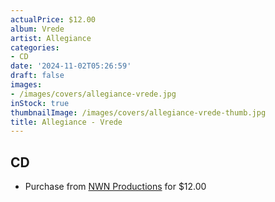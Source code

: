 ```yaml
---
actualPrice: $12.00
album: Vrede
artist: Allegiance
categories:
- CD
date: '2024-11-02T05:26:59'
draft: false
images:
- /images/covers/allegiance-vrede.jpg
inStock: true
thumbnailImage: /images/covers/allegiance-vrede-thumb.jpg
title: Allegiance - Vrede
---
```


## CD
* Purchase from [NWN Productions](http://shop.nwnprod.com/index.php?route=product/product&path=93&product_id=36733&sort=pd.name&order=ASC) for $12.00
